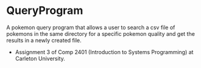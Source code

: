 # QueryProgram
A pokemon query program that allows a user to search a csv file of pokemons in the same directory for a specific pokemon quality and get the results in a newly created file.
- Assignment 3 of Comp 2401 (Introduction to Systems Programming) at Carleton University.
